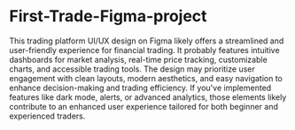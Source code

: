 # First-Trade-Figma-project

This trading platform UI/UX design on Figma likely offers a streamlined and user-friendly experience for financial trading. It probably features intuitive dashboards for market analysis, real-time price tracking, customizable charts, and accessible trading tools. The design may prioritize user engagement with clean layouts, modern aesthetics, and easy navigation to enhance decision-making and trading efficiency. If you've implemented features like dark mode, alerts, or advanced analytics, those elements likely contribute to an enhanced user experience tailored for both beginner and experienced traders.
